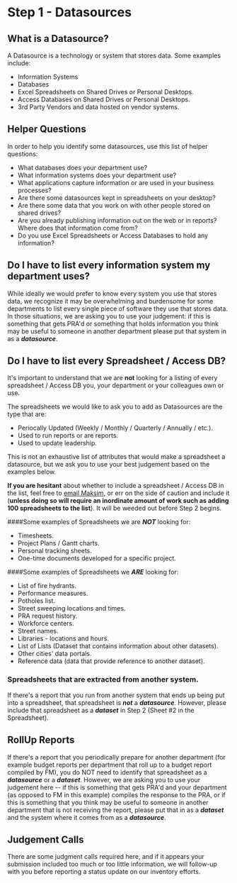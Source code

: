 # Step 1 - Datasources

## What is a Datasource? 
A Datasource is a technology or system that stores data.  Some examples include:
* Information Systems
* Databases
* Excel Spreadsheets on Shared Drives or Personal Desktops.
* Access Databases on Shared Drives or Personal Desktops.
* 3rd Party Vendors and data hosted on vendor systems.

## Helper Questions
In order to help you identify some datasources, use this list of helper questions:

* What databases does your department use?
* What information systems does your department use?
* What applications capture information or are used in your business processes?
* Are there some datasources kept in spreadsheets on your desktop? 
* Are there some data that you work on with other people stored on shared drives? 
* Are you already publishing information out on the web or in reports?  Where does that information come from?
* Do you use Excel Spreadsheets or Access Databases to hold any information? 


## Do I have to list every information system my department uses?
While ideally we would prefer to know every system you use that stores data, we recognize it may be overwhelming and burdensome for some departments to list every single piece of software they use that stores data.  In those situations, we are asking you to use your judgement: if this is something that gets PRA'd or something that holds information you think may be useful to someone in another department please put that system in as a ***datasource***.

## Do I have to list every Spreadsheet / Access DB?
It's important to understand that we are **not** looking for a listing of every spreadsheet / Access DB you, your department or your colleagues own or use.  

The spreadsheets we would like to ask you to add as Datasources are the type that are:
* Periocally Updated (Weekly / Monthly / Quarterly / Annually / etc.).
* Used to run reports or are reports.
* Used to update leadership. 

This is not an exhaustive list of attributes that would make a spreadsheet a datasource, but we ask you to use your best judgement based on the examples below.  

**If you are hesitant** about whether to include a spreadsheet / Access DB in the list, feel free to [email Maksim](mailto:maksimp@sandiego.gov), or err on the side of caution and include it (**unless doing so will require an inordinate amount of work such as adding 100 spreadsheets to the list**).  It will be weeded out before Step 2 begins.

####Some examples of Spreadsheets we are ***NOT*** looking for:
* Timesheets.  
* Project Plans / Gantt charts.
* Personal tracking sheets.  
* One-time documents developed for a specific project.

####Some examples of Spreadsheets we ***ARE*** looking for:
* List of fire hydrants.
* Performance measures.
* Potholes list.
* Street sweeping locations and times. 
* PRA request history. 
* Workforce centers. 
* Street names.
* Libraries - locations and hours.
* List of Lists (Dataset that contains information about other datasets).
* Other cities' data portals.
* Reference data (data that provide reference to another dataset).

### Spreadsheets that are extracted from another system.
If there's a report that you run from another system that ends up being put into a spreadsheet, that spreadsheet is ***not*** a ***datasource***.  However, please include that spreadsheet as a ***dataset*** in Step 2 (Sheet #2 in the Spreadsheet).  

## RollUp Reports
If there's a report that you periodically prepare for another department (for example budget reports per department that roll up to a budget report compiled by FM), you do NOT need to identify that spreadsheet as a ***datasource*** or a ***dataset***.  However, we are asking you to use your judgement here -- if this is something that gets PRA'd and your department (as opposed to 
FM in this example) compiles the response to the PRA, or if this is something that you think may be useful to someone in another department that is not receiving the report, please put that in as a ***dataset*** and the system where it comes from as a ***datasource***.

## Judgement Calls
There are some judgment calls required here, and if it appears your submission included too much or too little information, we will follow-up with you before reporting a status update on our inventory efforts.